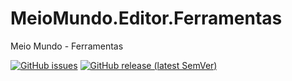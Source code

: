 # MeioMundo.Editor.Ferramentas
 Meio Mundo - Ferramentas


[![GitHub issues](https://img.shields.io/github/issues/WinterStudios/MeioMundo.Editor.Ferramentas)](https://github.com/WinterStudios/MeioMundo.Editor.Ferramentas/issues)
[![GitHub release (latest SemVer)](https://img.shields.io/github/v/release/WinterStudios/MeioMundo.Editor.Ferramentas)](https://github.com/WinterStudios/MeioMundo.Editor.Ferramentas/releases/latest)
